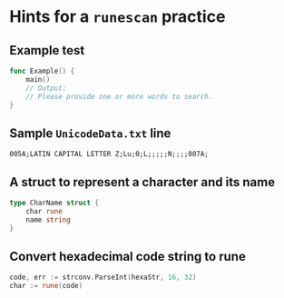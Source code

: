 # Hints for a `runescan` practice

## Example test

```go
func Example() {
	main()
	// Output:
	// Please provide one or more words to search.
}
```


## Sample `UnicodeData.txt` line

```
005A;LATIN CAPITAL LETTER Z;Lu;0;L;;;;;N;;;;007A;
```


## A struct to represent a character and its name

```go
type CharName struct {
	char rune
	name string
}
```

## Convert hexadecimal code string to rune

```go
code, err := strconv.ParseInt(hexaStr, 16, 32)
char := rune(code)
```
